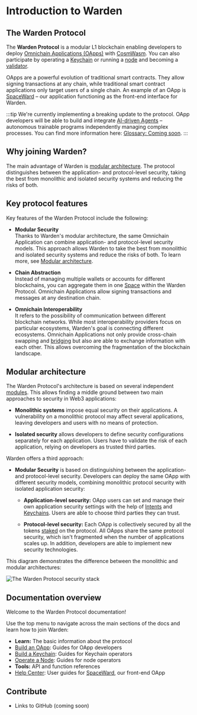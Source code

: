 ﻿---
sidebar_position: 1
id: home-doc
slug: /
---

# Introduction to Warden

## The Warden Protocol

The **Warden Protocol** is a modular L1 blockchain enabling developers to deploy [Omnichain Applications (OApps)](/learn/glossary#omnichain-application) with [CosmWasm](https://cosmwasm.com). You can also participate by operating a [Keychain](/learn/glossary#keychain) or running a [node](/learn/glossary#warden-protocol-node) and becoming a [validator](/learn/glossary#validator).

OApps are a powerful evolution of traditional smart contracts. They allow signing transactions at any chain, while traditional smart contract applications only target users of a single chain. An example of an OApp is [SpaceWard](/learn/glossary#spaceward) – our application functioning as the front-end interface for Warden.

:::tip
We're currently implementing a breaking update to the protocol. OApp developers will be able to build and integrate [AI-driven Agents](/learn/glossary#agent) – autonomous trainable programs independently managing complex processes. You can find more information here: [Glossary: Coming soon](/learn/glossary#coming-soon).
:::

## Why joining Warden?

The main advantage of Warden is [modular architecture](#modular-architecture). The protocol distinguishes between the application- and protocol-level security, taking the best from monolithic and isolated security systems and reducing the risks of both.

## Key protocol features

Key features of the Warden Protocol include the following:

- **Modular Security**  
Thanks to Warden's modular architecture, the same Omnichain Application can combine application- and protocol-level security models. This approach allows Warden to take the best from monolithic and isolated security systems and reduce the risks of both. To learn more, see [Modular architecture](#modular-architecture). 

- **Chain Abstraction**  
Instead of managing multiple wallets or accounts for different blockchains, you can aggregate them in one [Space](/learn/glossary#space) within the Warden Protocol. Omnichain Applications allow signing transactions and messages at any destination chain.

- **Omnichain Interoperability**  
It refers to the possibility of communication between different blockchain networks. While most interoperability providers focus on particular ecosystems, Warden's goal is connecting different ecosystems. Omnichain Applications not only provide cross-chain swapping and [bridging](/learn/glossary#bridging) but also are able to exchange information with each other. This allows overcoming the fragmentation of the blockchain landscape.

## Modular architecture

The Warden Protocol's architecture is based on several independent [modules](https://warden-docs-git-docs-test-qrdo-foundation.vercel.app/learn/warden-protocol-modules/introduction). This allows finding a middle ground between two main approaches to security in Web3 applications:

- **Monolithic systems** impose equal security on their applications. A vulnerability on a monolithic protocol may affect several applications, leaving developers and users with no means of protection.

- **Isolated security** allows developers to define security configurations separately for each application. Users have to validate the risk of each application, relying on developers as trusted third parties.

Warden offers a third approach:

- **Modular Security** is based on distinguishing between the application- and protocol-level security. Developers can deploy the same OApp with different security models, combining monolithic protocol security with isolated application security:

    - **Application-level security:** OApp users can set and manage their own application security settings with the help of [Intents](/learn/glossary#intent) and [Keychains](/learn/glossary#keychain). Users are able to choose third parties they can trust.  

    - **Protocol-level security:** Each OApp is collectively secured by all the tokens [staked](/learn/glossary#staking) on the protocol. All OApps share the same protocol security, which isn't fragmented when the number of applications scales up. In addition, developers are able to implement new security technologies.

This diagram demonstrates the difference between the monolithic and modular architectures:

![The Warden Protocol security stack](https://i.ibb.co/ZYKzx64/Untitled.png)

## Documentation overview

Welcome to the Warden Protocol documentation!

Use the top menu to navigate across the main sections of the docs and learn how to join Warden:

- **Learn:** The basic information about the protocol
- [Build an OApp](/build-an-oapp/introduction): Guides for OApp developers
- [Build a Keychain](/build-a-keychain/introduction): Guides for Keychain operators
- [Operate a Node](/operate-a-node/introduction): Guides for node operators
- **Tools:** API and function references
- [Help Center](http://localhost:3000/help-center/introduction): User guides for [SpaceWard](/learn/glossary#spaceward), our front-end OApp

## Contribute

- Links to GitHub (coming soon)